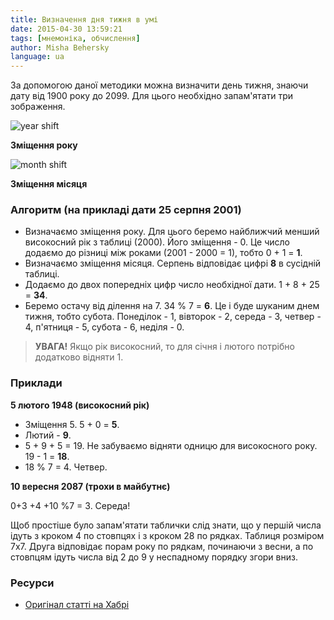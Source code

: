 ```yaml
---
title: Визначення дня тижня в умі
date: 2015-04-30 13:59:21
tags: [мнемоніка, обчислення]
author: Misha Behersky
language: ua
---
```


За допомогою даної методики можна визначити день тижня, знаючи дату від 1900 року до 2099. Для цього необхідно запам'ятати три зображення.

![year shift](/old/article/77867c6ad3023d0386086bfd8755114a.png)

**Зміщення року**

![month shift](/old/article/5c896ae58ef03c10b29ce64585d21d3a.png)

**Зміщення місяця**

### Алгоритм (на прикладі дати 25 серпня 2001)

* Визначаємо зміщення року. Для цього беремо найближчий менший високосний рік з таблиці (2000). Його зміщення - 0. Це число додаємо до різниці між роками (2001 - 2000 = 1), тобто 0 + 1 = **1**.
* Визначаємо зміщення місяця. Серпень відповідає цифрі **8** в сусідній таблиці.
* Додаємо до двох попередніх цифр число необхідної дати. 1 + 8 + 25 = **34**.
* Беремо остачу від ділення на 7. 34 % 7 = **6**. Це і буде шуканим днем тижня, тобто субота. Понеділок - 1, вівторок - 2, середа - 3, четвер - 4, п'ятниця - 5, субота - 6, неділя - 0.

> **УВАГА!** Якщо рік високосний, то для січня і лютого потрібно додатково відняти 1.

### Приклади

**5 лютого 1948 (високосний рік)**

* Зміщення 5. 5 + 0 = **5**.
* Лютий - **9**.
* 5 + 9 + 5 = 19. Не забуваємо відняти одницю для високосного року. 19 - 1 = **18**.
* 18 % 7 = 4. Четвер.

**10 вересня 2087 (трохи в майбутнє)**

0+3 +4 +10 %7 = 3. Середа!

Щоб простіше було запам'ятати таблички слід знати, що у першій числа ідуть з кроком 4 по стовпцях і з кроком 28 по рядках. Таблиця розміром 7х7. Друга відповідає порам року по рядкам, починаючи з весни, а по стовпцям ідуть числа від 2 до 9 у неспадному порядку згори вниз.

### Ресурси

* [Оригінал статті на Хабрі](http://habrahabr.ru/post/217389/)
